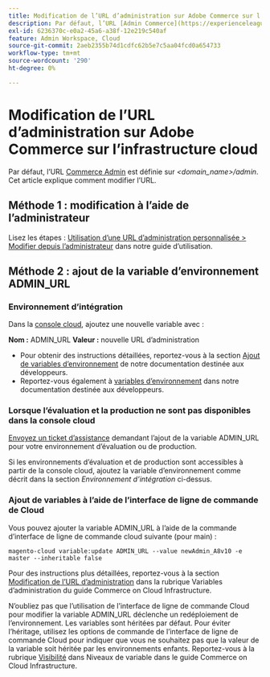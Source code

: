 ```yaml
---
title: Modification de l’URL d’administration sur Adobe Commerce sur l’infrastructure cloud
description: Par défaut, l’URL [Admin Commerce](https://experienceleague.adobe.com/fr/docs/commerce-admin/start/admin/admin) est définie sur *&lt;domain_name&gt;/admin*. Cet article explique comment modifier l’URL.
exl-id: 6236370c-e0a2-45a6-a38f-12e219c540af
feature: Admin Workspace, Cloud
source-git-commit: 2aeb2355b74d1cdfc62b5e7c5aa04fcd0a654733
workflow-type: tm+mt
source-wordcount: '290'
ht-degree: 0%

---
```


# Modification de l’URL d’administration sur Adobe Commerce sur l’infrastructure cloud

Par défaut, l’URL [Commerce Admin](https://experienceleague.adobe.com/docs/commerce-admin/start/admin/admin.html?lang=fr) est définie sur *&lt;domain\_name>/admin*. Cet article explique comment modifier l’URL.

## Méthode 1 : modification à l’aide de l’administrateur

Lisez les étapes : [Utilisation d’une URL d’administration personnalisée > Modifier depuis l’administrateur](https://experienceleague.adobe.com/docs/commerce-admin/stores-sales/site-store/store-urls.html?lang=fr#use-a-custom-admin-url) dans notre guide d’utilisation.

## Méthode 2 : ajout de la variable d’environnement ADMIN\_URL

### Environnement d’intégration

Dans la [console cloud](https://experienceleague.adobe.com/docs/commerce-cloud-service/user-guide/project/overview.html?lang=fr), ajoutez une nouvelle variable avec :

**Nom :** ADMIN\_URL **Valeur :** nouvelle URL d’administration

* Pour obtenir des instructions détaillées, reportez-vous à la section [Ajout de variables d’environnement](https://experienceleague.adobe.com/docs/commerce-cloud-service/user-guide/project/overview.html?lang=fr#configure-environment) de notre documentation destinée aux développeurs.
* Reportez-vous également à [variables d’environnement](https://experienceleague.adobe.com/docs/commerce-cloud-service/user-guide/configure/env/stage/variables-admin.html?lang=fr) dans notre documentation destinée aux développeurs.

### Lorsque l’évaluation et la production ne sont pas disponibles dans la console cloud

[Envoyez un ticket d’assistance](/help/help-center-guide/help-center/magento-help-center-user-guide.md#submit-ticket) demandant l’ajout de la variable ADMIN\_URL pour votre environnement d’évaluation ou de production.

Si les environnements d’évaluation et de production sont accessibles à partir de la console cloud, ajoutez la variable d’environnement comme décrit dans la section *Environnement d’intégration* ci-dessus.

### Ajout de variables à l’aide de l’interface de ligne de commande de Cloud

Vous pouvez ajouter la variable ADMIN\_URL à l’aide de la commande d’interface de ligne de commande cloud suivante (pour main) :

`magento-cloud variable:update ADMIN_URL --value newAdmin_A8v10 -e master --inheritable false`

Pour des instructions plus détaillées, reportez-vous à la section [Modification de l’URL d’administration](https://experienceleague.adobe.com/docs/commerce-cloud-service/user-guide/configure/env/stage/variables-admin.html?lang=fr#change-the-admin-url) dans la rubrique Variables d’administration du guide Commerce on Cloud Infrastructure.

N’oubliez pas que l’utilisation de l’interface de ligne de commande Cloud pour modifier la variable ADMIN\_URL déclenche un redéploiement de l’environnement. Les variables sont héritées par défaut. Pour éviter l’héritage, utilisez les options de commande de l’interface de ligne de commande Cloud pour indiquer que vous ne souhaitez pas que la valeur de la variable soit héritée par les environnements enfants. Reportez-vous à la rubrique [Visibilité](https://experienceleague.adobe.com/docs/commerce-cloud-service/user-guide/configure/env/variable-levels.html?lang=fr#visibility) dans Niveaux de variable dans le guide Commerce on Cloud Infrastructure.
